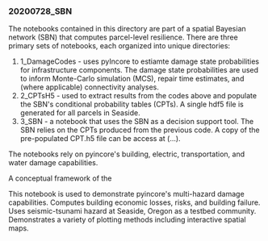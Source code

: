 ### 20200728_SBN

The notebooks contained in this directory are part of a spatial Bayesian network (SBN) that computes parcel-level resilience. There are three primary sets of notebooks, each organized into unique directories:

1. 1_DamageCodes - uses pyIncore to estiamte damage state probabilities for infrastructure components. The damage state probabilities are used to inform Monte-Carlo simulation (MCS), repair time estimates, and (where applicable) connectivity analyses.  
2. 2_CPTsH5 - used to extract results from the codes above and populate the SBN's conditional probability tables (CPTs). A single hdf5 file is generated for all parcels in Seaside. 
3. 3_SBN - a notebook that uses the SBN as a decision support tool. The SBN relies on the CPTs produced from the previous code. A copy of the pre-populated CPT.h5 file can be access at (...).


The notebooks rely on pyincore's building, electric, transportation, and water damage capabilities.

A conceptual framework of the


This notebook is used to demonstrate pyincore's multi-hazard damage capabilities. Computes building economic losses, risks, and building failure. Uses seismic-tsunami hazard at Seaside, Oregon as a testbed community. Demonstrates a variety of plotting methods including interactive spatial maps. 

